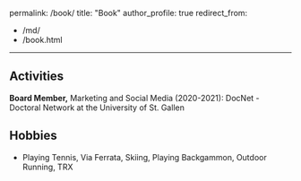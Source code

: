permalink: /book/
title: "Book"
author_profile: true
redirect_from: 
  - /md/
  - /book.html
---

## Activities ##
**Board Member,** Marketing and Social Media (2020-2021): DocNet - Doctoral Network at the University of St. Gallen

## Hobbies ##
* Playing Tennis, Via Ferrata, Skiing, Playing Backgammon, Outdoor Running, TRX